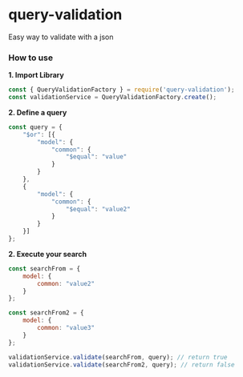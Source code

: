 # query-validation
Easy way to validate with a json

### How to use

**1. Import Library**

```javascript
const { QueryValidationFactory } = require('query-validation');
const validationService = QueryValidationFactory.create();
```

**2. Define a query**

```js
const query = {
    "$or": [{
        "model": {
            "common": {
                "$equal": "value"
            }
        }
    },
    {
        "model": {
            "common": {
                "$equal": "value2"
            }
        }
    }]
};

```

**2. Execute your search**

```js
const searchFrom = {
    model: {
        common: "value2"
    }
};

const searchFrom2 = {
    model: {
        common: "value3"
    }
};

validationService.validate(searchFrom, query); // return true
validationService.validate(searchFrom2, query); // return false

```